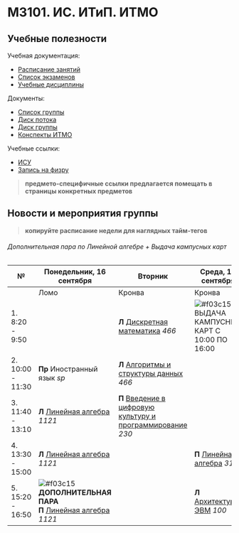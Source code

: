 # M3101. ИС. ИТиП. ИТМО

## Учебные полезности

Учебная документация:
* [Расписание занятий](Timetable.md#Расписание)
* [Список экзаменов](Timetable.md#Экзамены)
* [Учебные дисциплины](Subjects/)

Документы:
* [Список группы](GroupList.md)
* [Диск потока](https://drive.google.com/drive/folders/1fC6WB74TOPxm7cGoJRpLWFFAYl6r1nQl)
* [Диск группы](https://drive.google.com/drive/folders/1-vDZS3wehIW1l_QkGFHEEHH3K2wVaMKx)
* [Конспекты ИТМО](http://neerc.ifmo.ru/wiki/)

Учебные ссылки:
* [ИСУ](https://isu.ifmo.ru/)
* [Запись на физру](https://isu.ifmo.ru/pls/apex/f?p=2153:15:108337501947348::NO:RP,3::)

> **предмето-специфичные ссылки предлагается помещать в страницы конкретных предметов**

## Новости и мероприятия группы

> **копируйте расписание недели для наглядных тайм-тегов**

###### Дополнительная пара по Линейной алгебре + Выдача кампусных карт

|№| Понедельник, **16 сентября** | Вторник | Среда, **18 сентября** | Четверг | Пятница | Суббота |
| ----- | ------ |------ |------ |------ |------ |------ |
| | Ломо | Кронва | Кронва | Ломо | Кронва | Кронва |
| 1. 8:20 - 9:50 | | **Л** [Дискретная математика](Subjects/DiscreteMathematics.md) *466* | ![#f03c15](https://placehold.it/15/f03c15/000000?text=+) ВЫДАЧА КАМПУСНЫХ КАРТ С 10:00 ПО 16:00  | | - | **Лаб** [Программирование](Subjects/Programming.md) *237* |
| 2. 10:00 - 11:30| **Пр** Иностранный язык *sp* | **Л** [Алгоритмы и структуры данных](Subjects/Algorithms.md) *466* | | **Пр** Иностранный язык *sp* | **Л** [Программирование](Subjects/Programming.md) *285* | **Лаб** [Дискретная математика](Subjects/DiscreteMathematics.md) *236* |
| 3. 11:40 - 13:10| **Л** [Линейная алгебра](Subjects/LinearAlgebra.md) *1121* | **П** [Введение в цифровую культуру и программирование](Subjects/DigitalCultureIntroduction.md) *230* | | | **Л** [Математический анализ](Subjects/MathematicalAnalysis.md) *285* | |
| 4. 13:30 - 15:00| **Л** [Линейная алгебра](Subjects/LinearAlgebra.md) *1121* | | **П** [Линейная алгебра](Subjects/LinearAlgebra.md) *313* | | **П** [Математический анализ](Subjects/MathematicalAnalysis.md) *318* | |
| 5. 15:20 - 16:50 | ![#f03c15](https://placehold.it/15/f03c15/000000?text=+) **ДОПОЛНИТЕЛЬНАЯ ПАРА** <br/> **П** [Линейная алгебра](Subjects/LinearAlgebra.md) *1121* | | **Л** [Архитектура ЭВМ](Subjects/ComputerArchitecture.md) *100* | | | |
